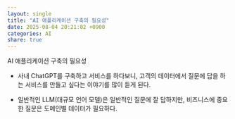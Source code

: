 ```yaml
---
layout: single
title: "AI 애플리케이션 구축의 필요성"
date: 2025-08-04 20:21:02 +0900
categories: AI
share: true
---
```


AI 애플리케이션 구축의 필요성

- 사내 ChatGPT를 구축하고 서비스를 하다보니, 고객의 데이터에서 질문에 답을 하는 서비스를 만들고 싶다는 이야기를 많이 듣게 된다.

- 일반적인 LLM(대규모 언어 모델)은 일반적인 질문에 잘 답하지만, 비즈니스에 중요한 질문은 도메인별 데이터가 필요하다.
